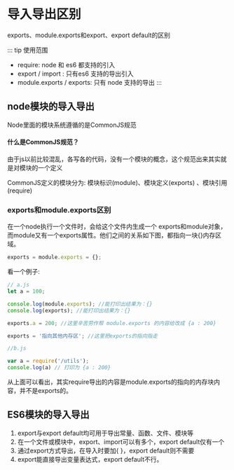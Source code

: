 # 导入导出区别
exports、module.exports和export、export default的区别

::: tip 使用范围
* require: node 和 es6 都支持的引入
* export / import : 只有es6 支持的导出引入
* module.exports / exports: 只有 node 支持的导出
:::

## node模块的导入导出

Node里面的模块系统遵循的是CommonJS规范

#### 什么是CommonJS规范？

由于js以前比较混乱，各写各的代码，没有一个模块的概念，这个规范出来其实就是对模块的一个定义

CommonJS定义的模块分为: 模块标识(module)、模块定义(exports) 、模块引用(require)


### exports和module.exports区别

在一个node执行一个文件时，会给这个文件内生成一个 exports和module对象，
而module又有一个exports属性。他们之间的关系如下图，都指向一块{}内存区域。
```js
exports = module.exports = {};
```

看一个例子:
```js
// a.js
let a = 100;

console.log(module.exports); //能打印出结果为：{}
console.log(exports); //能打印出结果为：{}

exports.a = 200; //这里辛苦劳作帮 module.exports 的内容给改成 {a : 200}

exports = '指向其他内存区'; //这里把exports的指向指走

//b.js

var a = require('/utils');
console.log(a) // 打印为 {a : 200} 
```

从上面可以看出，其实require导出的内容是module.exports的指向的内存块内容，并不是exports的。


## ES6模块的导入导出

1. export与export default均可用于导出常量、函数、文件、模块等
2. 在一个文件或模块中，export、import可以有多个，export default仅有一个
3. 通过export方式导出，在导入时要加{ }，export default则不需要
4. export能直接导出变量表达式，export default不行。